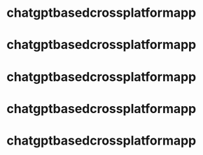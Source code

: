 # chatgptbasedcrossplatformapp
# chatgptbasedcrossplatformapp
# chatgptbasedcrossplatformapp
# chatgptbasedcrossplatformapp
# chatgptbasedcrossplatformapp
  